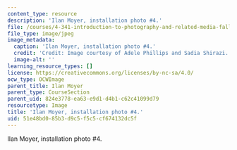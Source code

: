 ```yaml
---
content_type: resource
description: 'Ilan Moyer, installation photo #4.'
file: /courses/4-341-introduction-to-photography-and-related-media-fall-2007/51e48bd085b3d9c5f5c5cf674132dc5f_moyer7.jpg
file_type: image/jpeg
image_metadata:
  caption: 'Ilan Moyer, installation photo #4.'
  credit: 'Credit: Image courtesy of Adele Phillips and Sadia Shirazi.'
  image-alt: ''
learning_resource_types: []
license: https://creativecommons.org/licenses/by-nc-sa/4.0/
ocw_type: OCWImage
parent_title: Ilan Moyer
parent_type: CourseSection
parent_uid: 824e3778-ea63-e9d1-d4b1-c62c41099d79
resourcetype: Image
title: 'Ilan Moyer, installation photo #4.'
uid: 51e48bd0-85b3-d9c5-f5c5-cf674132dc5f
---
```

Ilan Moyer, installation photo #4.
